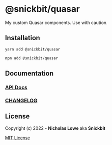 # @snickbit/quasar

<!--START_SECTION:readmes-description-->

My custom Quasar components. Use with caution.

<!--END_SECTION:readmes-description-->

## Installation

```bash
yarn add @snickbit/quasar
```

```bash
npm add @snickbit/quasar
```

## Documentation

### [API Docs](https://github.com/snickbit/quasar/blob/main/packages/quasar/README.md)

### [CHANGELOG](https://github.com/snickbit/quasar/blob/main/packages/quasar/CHANGELOG.md)

## License

Copyright (c) 2022 - **Nicholas Lowe** aka **Snickbit**

[MIT License](https://github.com/snickbit/quasar/blob/main/LICENSE)
